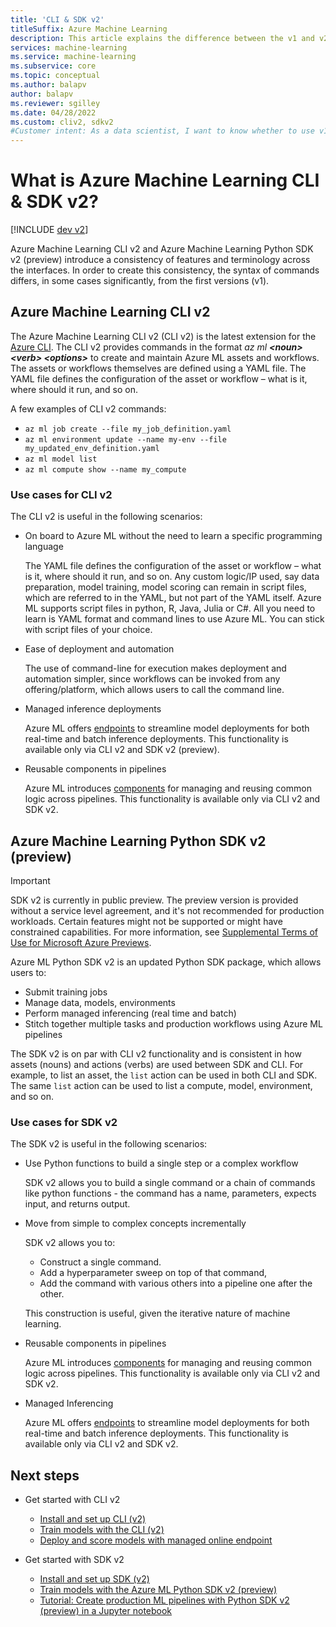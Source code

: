 ```yaml
---
title: 'CLI & SDK v2'
titleSuffix: Azure Machine Learning
description: This article explains the difference between the v1 and v2 versions of Azure Machine Learning v1 and v2.
services: machine-learning
ms.service: machine-learning
ms.subservice: core
ms.topic: conceptual
ms.author: balapv
author: balapv
ms.reviewer: sgilley
ms.date: 04/28/2022
ms.custom: cliv2, sdkv2
#Customer intent: As a data scientist, I want to know whether to use v1 or v2 of CLI, SDK.
---
```


# What is Azure Machine Learning CLI & SDK v2?

[!INCLUDE [dev v2](../../includes/machine-learning-dev-v2.md)]

Azure Machine Learning CLI v2 and Azure Machine Learning Python SDK v2 (preview) introduce a consistency of features and terminology across the interfaces.  In order to create this consistency, the syntax of commands differs, in some cases significantly, from the first versions (v1).

## Azure Machine Learning CLI v2

The Azure Machine Learning CLI v2 (CLI v2) is the latest extension for the [Azure CLI](/cli/azure/what-is-azure-cli). The CLI v2 provides commands in the format *az ml __\<noun\> \<verb\> \<options\>__* to create and maintain Azure ML assets and workflows. The assets or workflows themselves are defined using a YAML file. The YAML file defines the configuration of the asset or workflow – what is it, where should it run, and so on.

A few examples of CLI v2 commands:

* `az ml job create --file my_job_definition.yaml`
* `az ml environment update --name my-env --file my_updated_env_definition.yaml`
* `az ml model list`
* `az ml compute show --name my_compute`

### Use cases for CLI v2

The CLI v2 is useful in the following scenarios:

* On board to Azure ML without the need to learn a specific programming language

    The YAML file defines the configuration of the asset or workflow – what is it, where should it run, and so on. Any custom logic/IP used, say data preparation, model training, model scoring can remain in script files, which are referred to in the YAML, but not part of the YAML itself. Azure ML supports script files in python, R, Java, Julia or C#. All you need to learn is YAML format and command lines to use Azure ML. You can stick with script files of your choice.

* Ease of deployment and automation

    The use of command-line for execution makes deployment and automation simpler, since workflows can be invoked from any offering/platform, which allows users to call the command line.

* Managed inference deployments

    Azure ML offers [endpoints](concept-endpoints.md) to streamline model deployments for both real-time and batch inference deployments. This functionality is available only via CLI v2 and SDK v2 (preview).

* Reusable components in pipelines

    Azure ML introduces [components](concept-component.md) for managing and reusing common logic across pipelines. This functionality is available only via CLI v2 and SDK v2.


## Azure Machine Learning Python SDK v2 (preview)

> [!IMPORTANT]
> SDK v2 is currently in public preview.
> The preview version is provided without a service level agreement, and it's not recommended for production workloads. Certain features might not be supported or might have constrained capabilities. 
> For more information, see [Supplemental Terms of Use for Microsoft Azure Previews](https://azure.microsoft.com/support/legal/preview-supplemental-terms/).

Azure ML Python SDK v2 is an updated Python SDK package, which allows users to:

* Submit training jobs
* Manage data, models, environments
* Perform managed inferencing (real time and batch)
* Stitch together multiple tasks and production workflows using Azure ML pipelines

The SDK v2 is on par with CLI v2 functionality and is consistent in how assets (nouns) and actions (verbs) are used between SDK and CLI.  For example, to list an asset, the `list` action can be used in both CLI and SDK. The same `list` action can be used to list a compute, model, environment, and so on.

### Use cases for SDK v2

The SDK v2 is useful in the following scenarios:

* Use Python functions to build a single step or a complex workflow

    SDK v2 allows you to build a single command or a chain of commands like python functions - the command has a name, parameters, expects input, and returns output.

* Move from simple to complex concepts incrementally

    SDK v2 allows you to: 
    * Construct a single command.
    * Add a hyperparameter sweep on top of that command, 
    * Add the command with various others into a pipeline one after the other. 
    
    This construction is useful, given the iterative nature of machine learning.

* Reusable components in pipelines

    Azure ML introduces [components](concept-component.md) for managing and reusing common logic across pipelines. This functionality is available only via CLI v2 and SDK v2.

* Managed Inferencing

    Azure ML offers [endpoints](concept-endpoints.md) to streamline model deployments for both real-time and batch inference deployments. This functionality is available only via CLI v2 and SDK v2.

## Next steps

* Get started with CLI v2

    * [Install and set up CLI (v2)](how-to-configure-cli)
    * [Train models with the CLI (v2)](how-to-train-cli)
    * [Deploy and score models with managed online endpoint](how-to-deploy-managed-online-endpoints)
    
* Get started with SDK v2

    * [Install and set up SDK (v2)](LINKTBD)
    * [Train models with the Azure ML Python SDK v2 (preview)](how-to-train-sdk.md)
    * [Tutorial: Create production ML pipelines with Python SDK v2 (preview) in a Jupyter notebook](tutorial-pipeline-python-sdk.md)